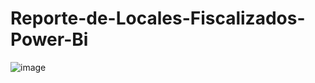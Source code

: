 # Reporte-de-Locales-Fiscalizados-Power-Bi

![image](https://github.com/user-attachments/assets/185b3b36-7604-4aee-b764-6e1206770c72)
